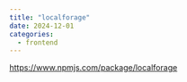 ```yaml
---
title: "localforage"
date: 2024-12-01
categories:
  - frontend
---
```


https://www.npmjs.com/package/localforage
